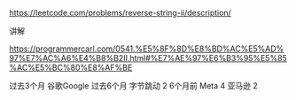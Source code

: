 https://leetcode.com/problems/reverse-string-ii/description/

讲解

https://programmercarl.com/0541.%E5%8F%8D%E8%BD%AC%E5%AD%97%E7%AC%A6%E4%B8%B2II.html#%E7%AE%97%E6%B3%95%E5%85%AC%E5%BC%80%E8%AF%BE


过去3个月
谷歌Google
过去6个月
字节跳动
2
6个月前
Meta
4
亚马逊
2
